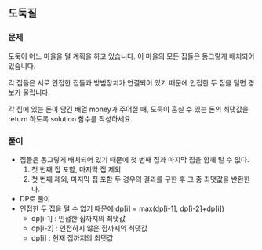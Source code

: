 ## 도둑질
### 문제
도둑이 어느 마을을 털 계획을 하고 있습니다. 이 마을의 모든 집들은 동그랗게 배치되어 있습니다.

각 집들은 서로 인접한 집들과 방범장치가 연결되어 있기 때문에 인접한 두 집을 털면 경보가 울립니다.

각 집에 있는 돈이 담긴 배열 money가 주어질 때, 도둑이 훔칠 수 있는 돈의 최댓값을 return 하도록 solution 함수를 작성하세요.

### 풀이
- 집들은 동그랗게 배치되어 있기 때문에 첫 번째 집과 마지막 집을 함께 털 수 없다.
    1. 첫 번째 집 포함, 마지막 집 제외
    2. 첫 번째 제외, 마지막 집 포함
    두 경우의 결과를 구한 후 그 중 최댓값을 반환한다.
- DP로 풀이
- 인접한 두 집을 털 수 없기 때문에 dp[i] = max(dp[i-1], dp[i-2]+dp[i])
    - dp[i-1] : 인접한 집까지의 최댓값
    - dp[i-2] : 인접하지 않은 집까지의 최댓값
    - dp[i] : 현재 집까지의 최댓값